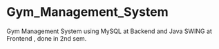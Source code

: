# Gym_Management_System
Gym Management System using MySQL at Backend and Java SWING at Frontend , done in 2nd sem.
